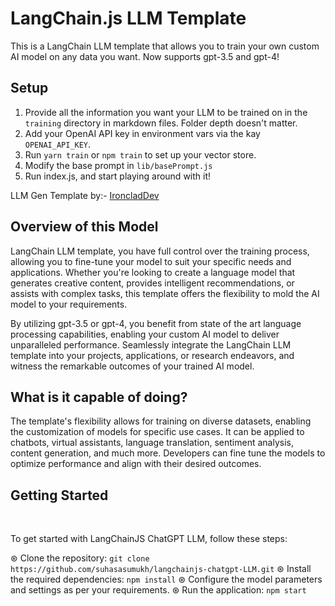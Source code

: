 # LangChain.js LLM Template

This is a LangChain LLM template that allows you to train your own custom AI model on any data you want.
Now supports gpt-3.5 and gpt-4!

## Setup
1. Provide all the information you want your LLM to be trained on in the `training` directory in markdown files.  Folder depth doesn't matter.
2. Add your OpenAI API key in environment vars via the kay `OPENAI_API_KEY`.
3. Run `yarn train` or `npm train` to set up your vector store.
4. Modify the base prompt in `lib/basePrompt.js`
5. Run index.js, and start playing around with it!

LLM Gen Template by:- <a href="https://github.com/Conner1115">IroncladDev</a>

## Overview of this Model

LangChain LLM template, you have full control over the training process, allowing you to fine-tune your model to suit your specific needs and applications. Whether you're looking to create a language model that generates creative content, provides intelligent recommendations, or assists with complex tasks, this template offers the flexibility to mold the AI model to your requirements.

By utilizing gpt-3.5 or gpt-4, you benefit from state of the art language processing capabilities, enabling your custom AI model to deliver unparalleled performance. Seamlessly integrate the LangChain LLM template into your projects, applications, or research endeavors, and witness the remarkable outcomes of your trained AI model.

## What is it capable of doing?

The template's flexibility allows for training on diverse datasets, enabling the customization of models for specific use cases. It can be applied to chatbots, virtual assistants, language translation, sentiment analysis, content generation, and much more. Developers can fine tune the models to optimize performance and align with their desired outcomes.

## Getting Started
<br>
<p>To get started with LangChainJS ChatGPT LLM, follow these steps:</p>

⊛ Clone the repository: `git clone https://github.com/suhasasumukh/langchainjs-chatgpt-LLM.git`
⊛ Install the required dependencies: `npm install`
⊛ Configure the model parameters and settings as per your requirements.
⊛ Run the application: `npm start`
